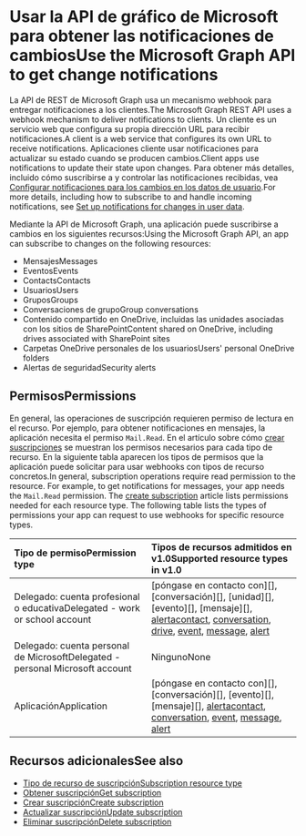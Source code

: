 # <a name="use-the-microsoft-graph-api-to-get-change-notifications"></a><span data-ttu-id="a939e-101">Usar la API de gráfico de Microsoft para obtener las notificaciones de cambios</span><span class="sxs-lookup"><span data-stu-id="a939e-101">Use the Microsoft Graph API to get change notifications</span></span>

<span data-ttu-id="a939e-102">La API de REST de Microsoft Graph usa un mecanismo webhook para entregar notificaciones a los clientes.</span><span class="sxs-lookup"><span data-stu-id="a939e-102">The Microsoft Graph REST API uses a webhook mechanism to deliver notifications to clients.</span></span> <span data-ttu-id="a939e-103">Un cliente es un servicio web que configura su propia dirección URL para recibir notificaciones.</span><span class="sxs-lookup"><span data-stu-id="a939e-103">A client is a web service that configures its own URL to receive notifications.</span></span> <span data-ttu-id="a939e-104">Aplicaciones cliente usar notificaciones para actualizar su estado cuando se producen cambios.</span><span class="sxs-lookup"><span data-stu-id="a939e-104">Client apps use notifications to update their state upon changes.</span></span> <span data-ttu-id="a939e-105">Para obtener más detalles, incluido cómo suscribirse a y controlar las notificaciones recibidas, vea [Configurar notificaciones para los cambios en los datos de usuario](../../../concepts/webhooks.md).</span><span class="sxs-lookup"><span data-stu-id="a939e-105">For more details, including how to subscribe to and handle incoming notifications, see [Set up notifications for changes in user data](../../../concepts/webhooks.md).</span></span>

<span data-ttu-id="a939e-106">Mediante la API de Microsoft Graph, una aplicación puede suscribirse a cambios en los siguientes recursos:</span><span class="sxs-lookup"><span data-stu-id="a939e-106">Using the Microsoft Graph API, an app can subscribe to changes on the following resources:</span></span>

- <span data-ttu-id="a939e-107">Mensajes</span><span class="sxs-lookup"><span data-stu-id="a939e-107">Messages</span></span>
- <span data-ttu-id="a939e-108">Eventos</span><span class="sxs-lookup"><span data-stu-id="a939e-108">Events</span></span>
- <span data-ttu-id="a939e-109">Contacts</span><span class="sxs-lookup"><span data-stu-id="a939e-109">Contacts</span></span>
- <span data-ttu-id="a939e-110">Usuarios</span><span class="sxs-lookup"><span data-stu-id="a939e-110">Users</span></span>
- <span data-ttu-id="a939e-111">Grupos</span><span class="sxs-lookup"><span data-stu-id="a939e-111">Groups</span></span>
- <span data-ttu-id="a939e-112">Conversaciones de grupo</span><span class="sxs-lookup"><span data-stu-id="a939e-112">Group conversations</span></span>
- <span data-ttu-id="a939e-113">Contenido compartido en OneDrive, incluidas las unidades asociadas con los sitios de SharePoint</span><span class="sxs-lookup"><span data-stu-id="a939e-113">Content shared on OneDrive, including drives associated with SharePoint sites</span></span>
- <span data-ttu-id="a939e-114">Carpetas OneDrive personales de los usuarios</span><span class="sxs-lookup"><span data-stu-id="a939e-114">Users' personal OneDrive folders</span></span>
- <span data-ttu-id="a939e-115">Alertas de seguridad</span><span class="sxs-lookup"><span data-stu-id="a939e-115">Security alerts</span></span>

## <a name="permissions"></a><span data-ttu-id="a939e-116">Permisos</span><span class="sxs-lookup"><span data-stu-id="a939e-116">Permissions</span></span>

<span data-ttu-id="a939e-p102">En general, las operaciones de suscripción requieren permiso de lectura en el recurso. Por ejemplo, para obtener notificaciones en mensajes, la aplicación necesita el permiso `Mail.Read`. En el artículo sobre cómo [crear suscripciones](../api/subscription_post_subscriptions.md) se muestran los permisos necesarios para cada tipo de recurso. En la siguiente tabla aparecen los tipos de permisos que la aplicación puede solicitar para usar webhooks con tipos de recurso concretos.</span><span class="sxs-lookup"><span data-stu-id="a939e-p102">In general, subscription operations require read permission to the resource. For example, to get notifications for messages, your app needs the `Mail.Read` permission. The [create subscription](../api/subscription_post_subscriptions.md) article lists permissions needed for each resource type. The following table lists the types of permissions your app can request to use webhooks for specific resource types.</span></span>

| <span data-ttu-id="a939e-121">Tipo de permiso</span><span class="sxs-lookup"><span data-stu-id="a939e-121">Permission type</span></span>                        | <span data-ttu-id="a939e-122">Tipos de recursos admitidos en v1.0</span><span class="sxs-lookup"><span data-stu-id="a939e-122">Supported resource types in v1.0</span></span>                                 |
| :------------------------------------- | :--------------------------------------------------------------- |
| <span data-ttu-id="a939e-123">Delegado: cuenta profesional o educativa</span><span class="sxs-lookup"><span data-stu-id="a939e-123">Delegated - work or school account</span></span>     | <span data-ttu-id="a939e-124">[póngase en contacto con][], [conversación][], [unidad][], [evento][], [mensaje][], [alerta][]</span><span class="sxs-lookup"><span data-stu-id="a939e-124">[contact][], [conversation][], [drive][], [event][], [message][], [alert][]</span></span> |
| <span data-ttu-id="a939e-125">Delegado: cuenta personal de Microsoft</span><span class="sxs-lookup"><span data-stu-id="a939e-125">Delegated - personal Microsoft account</span></span> | <span data-ttu-id="a939e-126">Ninguno</span><span class="sxs-lookup"><span data-stu-id="a939e-126">None</span></span>                                                             |
| <span data-ttu-id="a939e-127">Aplicación</span><span class="sxs-lookup"><span data-stu-id="a939e-127">Application</span></span>                            | <span data-ttu-id="a939e-128">[póngase en contacto con][], [conversación][], [evento][], [mensaje][], [alerta][]</span><span class="sxs-lookup"><span data-stu-id="a939e-128">[contact][], [conversation][], [event][], [message][], [alert][]</span></span>           |

## <a name="see-also"></a><span data-ttu-id="a939e-129">Recursos adicionales</span><span class="sxs-lookup"><span data-stu-id="a939e-129">See also</span></span>

- [<span data-ttu-id="a939e-130">Tipo de recurso de suscripción</span><span class="sxs-lookup"><span data-stu-id="a939e-130">Subscription resource type</span></span>](./subscription.md)
- [<span data-ttu-id="a939e-131">Obtener suscripción</span><span class="sxs-lookup"><span data-stu-id="a939e-131">Get subscription</span></span>](../api/subscription_get.md)
- [<span data-ttu-id="a939e-132">Crear suscripción</span><span class="sxs-lookup"><span data-stu-id="a939e-132">Create subscription</span></span>](../api/subscription_post_subscriptions.md)
- [<span data-ttu-id="a939e-133">Actualizar suscripción</span><span class="sxs-lookup"><span data-stu-id="a939e-133">Update subscription</span></span>](../api/subscription_update.md)
- [<span data-ttu-id="a939e-134">Eliminar suscripción</span><span class="sxs-lookup"><span data-stu-id="a939e-134">Delete subscription</span></span>](../api/subscription_delete.md)

[contact]: ./contact.md
[conversation]: ./conversation.md
[drive]: ./drive.md
[event]: ./event.md
[message]: ./message.md
[alerta]: ./alert.md
[alert]: ./alert.md